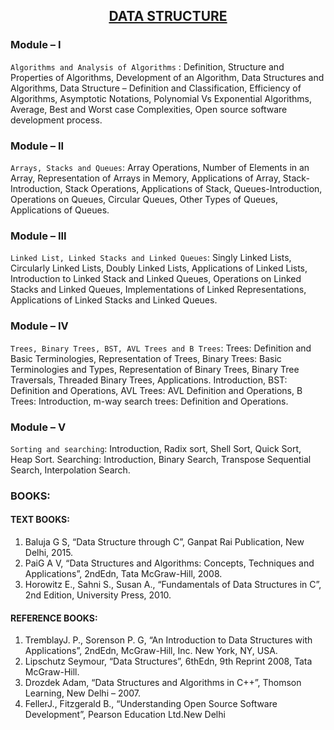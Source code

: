 ## <CENTER><U>DATA STRUCTURE</U></CENTER>

### Module – I
`Algorithms and Analysis of Algorithms` : Definition, Structure and Properties of 
Algorithms, Development of an Algorithm, Data Structures and Algorithms, Data 
Structure – Definition and Classification, Efficiency of Algorithms, Asymptotic 
Notations, Polynomial Vs Exponential Algorithms, Average, Best and Worst case 
Complexities, Open source software development process.

### Module – II
`Arrays, Stacks and Queues`: 
Array Operations, Number of Elements in an Array, 
Representation of Arrays in Memory, Applications of Array, Stack-Introduction, Stack 
Operations, Applications of Stack, Queues-Introduction, Operations on Queues, Circular 
Queues, Other Types of Queues, Applications of Queues.

### Module – III 
`Linked List, Linked Stacks and Linked Queues`:
Singly Linked Lists, Circularly 
Linked Lists, Doubly Linked Lists, Applications of Linked Lists, Introduction to Linked 
Stack and Linked Queues, Operations on Linked Stacks and Linked Queues, 
Implementations of Linked Representations, Applications of Linked Stacks and Linked 
Queues.

### Module – IV
`Trees, Binary Trees, BST, AVL Trees and B Trees`: Trees: Definition and Basic 
Terminologies, Representation of Trees, Binary Trees: Basic Terminologies and Types, 
Representation of Binary Trees, Binary Tree Traversals, Threaded Binary Trees, 
Applications. Introduction, BST: Definition and Operations, AVL Trees: AVL Definition 
and Operations, B Trees: Introduction, m-way search trees: Definition and Operations.


### Module – V
`Sorting and searching`: Introduction, Radix sort, Shell Sort, Quick Sort, Heap Sort. 
Searching: Introduction, Binary Search, Transpose Sequential Search, Interpolation 
Search. 

### BOOKS:
#### TEXT BOOKS:
1. Baluja G S, “Data Structure through C”, Ganpat Rai Publication, New Delhi, 2015. 
2. PaiG A V, “Data Structures and Algorithms: Concepts, Techniques and Applications”, 2ndEdn, Tata 
McGraw-Hill, 2008. 
3. Horowitz E., Sahni S., Susan A., “Fundamentals of Data Structures in C”, 2nd Edition, University 
Press, 2010. 


#### REFERENCE BOOKS: 
1. TremblayJ. P., Sorenson P. G, “An Introduction to Data Structures with Applications”, 2ndEdn, 
McGraw-Hill, Inc. New York, NY, USA. 
2. Lipschutz Seymour, “Data Structures”, 6thEdn, 9th Reprint 2008, Tata McGraw-Hill. 
3. Drozdek Adam, “Data Structures and Algorithms in C++”, Thomson Learning, New Delhi – 2007. 
4. FellerJ., Fitzgerald B., “Understanding Open Source Software Development”, Pearson Education Ltd.New Delhi 